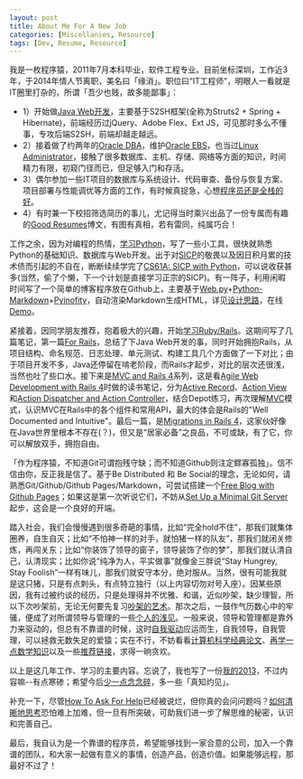 ```yaml
---
layout: post
title: About Me For A New Job
categories: [Miscellanies, Resource]
tags: [Dev, Resume, Resource]
---
```



我是一枚程序猿，2011年7月本科毕业，软件工程专业。目前坐标深圳，工作近3年，于2014年情人节离职，美名曰「缘消」。职位曰“IT工程师”，明眼人一看就是IT圈里打杂的，所谓「吾少也贱，故多能鄙事」：

* 1）开始做[Java Web开发](http://dylanninin.com/blog/2013/10/09/java_resource.html)，主要基于S2SH框架(全称为Struts2 + Spring + Hibernate)，前端经历过jQuery、Adobe Flex、Ext JS，可见那时多么不懂事，专攻后端S2SH，前端却越走越远。
* 2）接着做了约两年的[Oracle DBA](http://dylanninin.com/blog/2013/10/26/oracle_dba.html)，维护[Oracle EBS](http://dylanninin.com/blog/2013/10/25/oracle_ebs.html)，也当过[Linux Administrator](http://dylanninin.com/blog/2013/10/25/linux.html)，接触了很多数据库、主机、存储、网络等方面的知识，时间精力有限，初窥门径而已，但足够入门和存活。
* 3）偶尔参加一些IT项目的数据库与系统设计、代码审查、备份与恢复方案、项目部署与性能调优等方面的工作，有时候真捉急，心想[程序员还是全栈的好](http://www.zhihu.com/question/22420900)。
* 4）有时兼一下校招筛选简历的事儿，尤记得当时乘兴出品了一份专属而有趣的[Good Resumes](http://dylanninin.com/blog/2013/11/10/resumes.html)博文，有图有真相，若有雷同，纯属巧合！

工作之余，因为对编程的热情，[学习Python](http://dylanninin.com/blog/2013/11/23/python_resource.html)，写了一些小工具，很快就熟悉Python的基础知识、数据库与Web开发。出于对[SICP](http://mitpress.mit.edu/sicp/)的敬畏以及因日积月累的技术债而引起的不自在，断断续续学完了[CS61A: SICP with Python](http://www-inst.eecs.berkeley.edu/~cs61a/fa11/61a-python/content/www/index.html)，可以说收获甚多(当然，偷了个懒，下一个计划是直接学习正宗的SICP)。有一阵子，利用闲暇时间写了一个简单的博客程序放在Github上，主要基于[Web.py](http://webpy.org/)+[Python-Markdown](https://github.com/waylan/Python-Markdown)+[Pyinofity](https://github.com/seb-m/pyinotify)，自动渲染Markdown生成HTML，详见[设计思路](https://github.com/dylanninin/blog/)，在线[Demo](http://ec2-54-254-45-254.ap-southeast-1.compute.amazonaws.com/)。

紧接着，因同学朋友推荐，抱着极大的兴趣，开始[学习Ruby/Rails](http://dylanninin.com/blog/2014/01/02/rails.html)。这期间写了几篇笔记，第一篇[For Rails](http://dylanninin.com/blog/2013/11/11/for_rails.html)，总结了下Java Web开发的事，同时开始拥抱Rails，从项目结构、命名规范、日志处理、单元测试、构建工具几个方面做了一下对比；由于项目开发不多，Java还停留在啃老阶段，而Rails才起步，对比的层次还很浅，当然也吐了些口水。接下来是[MVC and Rails 4](http://dylanninin.com/blog/2013/11/27/rails4_mvc.html)系列，这是看[Agile Web Development with Rails 4](http://book.douban.com/subject/24718727/)时做的读书笔记，分为[Active Record](http://dylanninin.com/blog/2013/11/25/rails4_ar.html)、[Action View](http://dylanninin.com/blog/2013/11/26/rails4_av.html)和[Action Dispatcher and Action Controller](http://dylanninin.com/blog/2013/11/26/rails4_ad_ac.html)，结合Depot练习，再次理解[MVC](http://en.wikipedia.org/wiki/Model%E2%80%93view%E2%80%93controller)模式，认识MVC在Rails中的各个组件和常用API，最大的体会是Rails的"Well Documented and Intuitive"。最后一篇，是[Migrations in Rails 4](http://dylanninin.com/blog/2013/11/25/rails4_migrations.html)，这家伙好像在Java世界里根本不存在(？)，但又是“居家必备”之良品，不可或缺，有了它，你可以解放双手，拥抱自由。

「作为程序猿，不知道Git可谓抱残守缺；而不知道Github则注定鳏寡孤独」。信不信由你，反正我是信了。基于Be Distributed 和 Be Social的理念，无论如何，请熟悉Git/Github/Github Pages/Markdown，可尝试搭建一个[Free Blog with Github Pages](http://dylanninin.com/blog/2013/11/02/free_blogs.html)；如果这是第一次听说它们，不妨从[Set Up a Minimal Git Server](http://dylanninin.com/blog/2013/12/23/git_server.html)起步，这会是一个良好的开端。

踏入社会，我们会慢慢遇到很多奇葩的事情，比如“完全hold不住”，那我们就集体圈养，自生自灭；比如“不怕神一样的对手，就怕猪一样的队友”，那我们就闭关修炼，再闯关东；比如“你装饰了领导的窗子，领导装饰了你的梦”，那我们就认清自己，认清现实；比如你说“纯净为人，平实做事”就像金三胖说“Stay Hungrey, Stay Foolish”一样有味儿，那我们就安守本分，绝对服从。当然，很有可能我就是这只猪，只是有点刺头，有点特立独行（以上内容切勿对号入座）。因某些原因，我有过被约谈的经历，只是处理得并不优雅、和谐，近似吵架，缺少理智，所以下次吵架前，无论无何要先复习[吵架的艺术](http://dylanninin.com/blog/2013/12/08/disagree.html)。那次之后，一鼓作气历数心中的牢骚，便成了对所谓领导与管理的一些[个人的浅见](http://dylanninin.com/blog/2013/12/07/management.html)。一般来说，领导和管理都是靠外力来驱动的，但总有不靠谱的时候，这时[自我驱动](http://dylanninin.com/blog/2013/12/28/self-driven.html)应运而生，自我领导，自我管理，可以拯救无数失足的爱猿；实在不行，不妨看看[计算机科学经典论文](http://dylanninin.com/blog/2013/12/12/classical_cs_texts.html)、[再学一点数学知识](http://dylanninin.com/blog/2013/12/06/math.html)以及一些[推荐链接](http://dylanninin.com/links.html)，求得一晌贪欢。

以上是这几年工作、学习的主要内容。忘说了，我也写了一份[我的2013](http://dylanninin.com/blog/2014/01/02/my2013.html)，不过内容嘛--有点寒碜；希望今后[少一点念念碎](http://dylanninin.com/blog/2013/12/10/tweets.html)，多一些「真知灼见」。

补充一下，尽管[How To Ask For Help](http://dylanninin.com/blog/2013/12/30/ask_for_help.html)已经被说烂，但你真的会问问题吗？[如何清晰地思考](http://dylanninin.com/blog/2013/12/11/thinking.html)恐怕难上加难，但一旦有所突破，可助我们进一步了解思维的秘密，认识和完善自己。

最后，我自认为是一个靠谱的程序员，希望能够找到一家合意的公司，加入一个靠谱的团队，和大家一起做有意义的事情，创造产品，创造价值。如果能够远程，那最好不过了！
